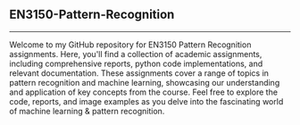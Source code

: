 ## EN3150-Pattern-Recognition
---
Welcome to my GitHub repository for EN3150 Pattern Recognition assignments. Here, you'll find a collection of academic assignments, including comprehensive reports, python code implementations, and relevant documentation. These assignments cover a range of topics in pattern recognition and machine learning, showcasing our understanding and application of key concepts from the course. Feel free to explore the code, reports, and image examples as you delve into the fascinating world of machine learning & pattern recognition.
